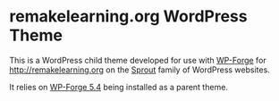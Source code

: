 remakelearning.org WordPress Theme
====================
This is a WordPress child theme developed for use with [WP-Forge](http://themeawesome.com/responsive-wordpress-theme/) for http://remakelearning.org on the [Sprout](http://www.sproutfund.org) family of WordPress websites.

It relies on [WP-Forge 5.4](https://github.com/tsquez/wp-forge/releases/tag/5.4) being installed as a parent theme.
